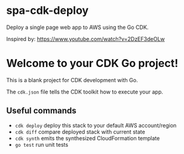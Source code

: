 # spa-cdk-deploy
Deploy a single page web app to AWS using the Go CDK.

Inspired by: https://www.youtube.com/watch?v=2DzEF3deOLw

# Welcome to your CDK Go project!

This is a blank project for CDK development with Go.

The `cdk.json` file tells the CDK toolkit how to execute your app.

## Useful commands

* `cdk deploy`      deploy this stack to your default AWS account/region
* `cdk diff`        compare deployed stack with current state
* `cdk synth`       emits the synthesized CloudFormation template
* `go test`         run unit tests
